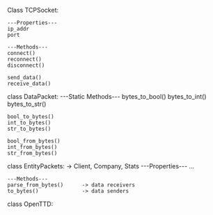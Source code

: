 Class TCPSocket:

	---Properties---
	ip_addr
	port
	
	---Methods---
	connect()
	reconnect()
	disconnect()
	
	send_data()
	receive_data()


class DataPacket:
	---Static Methods---
	bytes_to_bool()
	bytes_to_int()
	bytes_to_str()
	
	bool_to_bytes()
	int_to_bytes()
	str_to_bytes()
	
	bool_from_bytes()
	int_from_bytes()
	str_from_bytes()


class EntityPackets: -> Client, Company, Stats
	---Properties---
	...
	
	---Methods---
	parse_from_bytes()		-> data receivers
	to_bytes()				-> data senders

class OpenTTD: